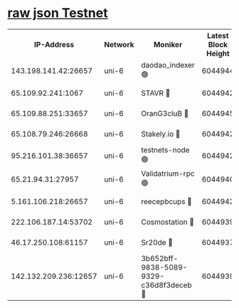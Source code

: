[raw json Testnet](https://rpc-check.junot.stavr.tech/junot/rpc-junot-result.json)
=


<table><tr><th>IP-Address</th><th>Network</th><th>Moniker</th><th>Latest Block Height</th><th>Earliest Block Height</th><th>Catching Up</th><th>Tx Index</th><th>Voting Power</th><th>Scan Time</th></tr><tr><td>143.198.141.42:26657</td><td>uni-6</td><td>daodao_indexer 🟢</td><td>6044944</td><td>1</td><td>False</td><td>off</td><td>0</td><td>2023-12-13T16:21:10.828938451UTC</td></tr><tr><td>65.109.92.241:1067</td><td>uni-6</td><td>STAVR 🔴</td><td>6044942</td><td>1138541</td><td>False</td><td>on</td><td>6047</td><td>2023-12-13T16:21:00.450345764UTC</td></tr><tr><td>65.109.88.251:33657</td><td>uni-6</td><td>OranG3cluB 🔴</td><td>6044945</td><td>1138541</td><td>False</td><td>on</td><td>11</td><td>2023-12-13T16:21:15.309540380UTC</td></tr><tr><td>65.108.79.246:26668</td><td>uni-6</td><td>Stakely.io 🔴</td><td>6044942</td><td>1570872</td><td>False</td><td>on</td><td>1254229</td><td>2023-12-13T16:21:01.416648080UTC</td></tr><tr><td>95.216.101.38:36657</td><td>uni-6</td><td>testnets-node 🟢</td><td>6044942</td><td>1615130</td><td>False</td><td>on</td><td>0</td><td>2023-12-13T16:21:03.825183892UTC</td></tr><tr><td>65.21.94.31:27957</td><td>uni-6</td><td>Validatrium-rpc 🟢</td><td>6044940</td><td>2943363</td><td>False</td><td>on</td><td>0</td><td>2023-12-13T16:20:56.025288889UTC</td></tr><tr><td>5.161.106.218:26657</td><td>uni-6</td><td>reecepbcups 🔴</td><td>6044942</td><td>4468422</td><td>False</td><td>on</td><td>105015</td><td>2023-12-13T16:21:01.114998247UTC</td></tr><tr><td>222.106.187.14:53702</td><td>uni-6</td><td>Cosmostation 🔴</td><td>6044939</td><td>5344501</td><td>False</td><td>on</td><td>110003</td><td>2023-12-13T16:20:53.646495685UTC</td></tr><tr><td>46.17.250.108:61157</td><td>uni-6</td><td>Sr20de 🔴</td><td>6044937</td><td>5727371</td><td>False</td><td>on</td><td>28</td><td>2023-12-13T16:20:47.977453732UTC</td></tr><tr><td>142.132.209.236:12657</td><td>uni-6</td><td>3b652bff-9838-5089-9329-c36d8f3deceb 🔴</td><td>6044939</td><td>6021280</td><td>False</td><td>on</td><td>157563</td><td>2023-12-13T16:20:52.306229589UTC</td></tr></table>